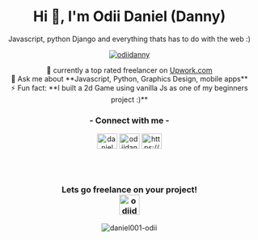 <h1 align="center">Hi 👋, I'm Odii Daniel (Danny)</h1>
<p align="center">Javascript, python Django and everything thats has to do with the web :)</p>



<p align="center"> <a href="https://twitter.com/odiidanny" target="blank"><img src="https://img.shields.io/twitter/follow/odiidanny?logo=twitter&style=for-the-badge" alt="odiidanny" /></a> </p>

<p align="center">
🌱 currently a top rated freelancer on <a href="https://www.upwork.com/freelancers/~01beab0c0a35e434b4">Upwork.com</a><br/>
💬 Ask me about **Javascript, Python, Graphics Design, mobile apps**<br/>
⚡ Fun fact: **I built a 2d Game using vanilla Js as one of my beginners project :)**
</p>

<h3 align="center">- Connect with me -</h3>
<p align="center">
<a href="https://wa.me/+2348156074667?text=Hey Danny i visited your github profile and will love to connect!" target="blank"><img align="center" src="https://www.freepnglogos.com/uploads/whatsapp-logo-light-green-png-0.png" alt="daniel@whatsapp" height="30" width="40" /></a>
<a href="https://twitter.com/odiidanny" target="blank"><img align="center" src="https://raw.githubusercontent.com/rahuldkjain/github-profile-readme-generator/master/src/images/icons/Social/twitter.svg" alt="odiidanny" height="30" width="40" /></a>
<a href="https://linkedin.com/in/https://www.linkedin.com/in/odii-daniel-2397b51bb/" target="blank"><img align="center" src="https://raw.githubusercontent.com/rahuldkjain/github-profile-readme-generator/master/src/images/icons/Social/linked-in-alt.svg" alt="https://www.linkedin.com/in/odii-daniel-2397b51bb/" height="30" width="40" /></a>
<!--<a href="https://linkedin.com/in/https://www.linkedin.com/in/odii-daniel-2397b51bb/" target="blank"><img align="center" src="https://png.monster/wp-content/uploads/2020/11/gmail-logo-2020-01-4d7e53f1.png" alt="https://www.linkedin.com/in/odii-daniel-2397b51bb/" height="60" width="80" /></a>-->


<br/><br/>
<h3 align="center">Lets go freelance on your project!<br/>
<a href="https://www.upwork.com/freelancers/~01beab0c0a35e434b4" target="blank"><img align="center" src="https://assets-global.website-files.com/5ec7d9f13fc8c0ec8a4c6b26/6092b794e0419d97d9b06e2b_Favicon%20256.png" alt="odiidanny@upwork" height="40" width="40" /></a>
</h3>



<p align="center"><img align="center" src="https://github-readme-stats.vercel.app/api/top-langs?username=daniel001-odii&show_icons=true&locale=en&layout=compact" alt="daniel001-odii" /></p>






